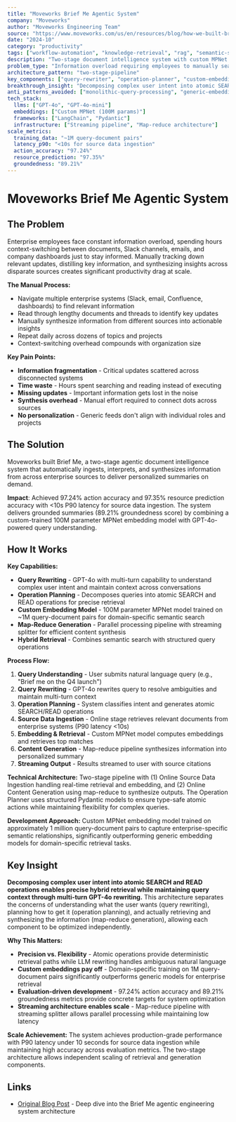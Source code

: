 ```yaml
---
title: "Moveworks Brief Me Agentic System"
company: "Moveworks"
author: "Moveworks Engineering Team"
source: "https://www.moveworks.com/us/en/resources/blog/how-we-built-brief-me-for-productivity"
date: "2024-10"
category: "productivity"
tags: ["workflow-automation", "knowledge-retrieval", "rag", "semantic-search", "map-reduce", "production", "enterprise"]
description: "Two-stage document intelligence system with custom MPNet embedding model achieving 97.24% action accuracy for employee productivity"
problem_type: "Information overload requiring employees to manually search across multiple enterprise systems and documents"
architecture_pattern: "two-stage-pipeline"
key_components: ["query-rewriter", "operation-planner", "custom-embedding-model", "map-reduce-generator"]
breakthrough_insight: "Decomposing complex user intent into atomic SEARCH and READ operations enables precise hybrid retrieval while maintaining query context through multi-turn GPT-4o rewriting"
anti_patterns_avoided: ["monolithic-query-processing", "generic-embedding-models", "synchronous-content-generation"]
tech_stack:
  llms: ["GPT-4o", "GPT-4o-mini"]
  embeddings: ["Custom MPNet (100M params)"]
  frameworks: ["LangChain", "Pydantic"]
  infrastructure: ["Streaming pipeline", "Map-reduce architecture"]
scale_metrics:
  training_data: "~1M query-document pairs"
  latency_p90: "<10s for source data ingestion"
  action_accuracy: "97.24%"
  resource_prediction: "97.35%"
  groundedness: "89.21%"
---
```


# Moveworks Brief Me Agentic System

## The Problem

Enterprise employees face constant information overload, spending hours context-switching between documents, Slack channels, emails, and company dashboards just to stay informed. Manually tracking down relevant updates, distilling key information, and synthesizing insights across disparate sources creates significant productivity drag at scale.

**The Manual Process:**
- Navigate multiple enterprise systems (Slack, email, Confluence, dashboards) to find relevant information
- Read through lengthy documents and threads to identify key updates
- Manually synthesize information from different sources into actionable insights
- Repeat daily across dozens of topics and projects
- Context-switching overhead compounds with organization size

**Key Pain Points:**
- **Information fragmentation** - Critical updates scattered across disconnected systems
- **Time waste** - Hours spent searching and reading instead of executing
- **Missing updates** - Important information gets lost in the noise
- **Synthesis overhead** - Manual effort required to connect dots across sources
- **No personalization** - Generic feeds don't align with individual roles and projects

## The Solution

Moveworks built Brief Me, a two-stage agentic document intelligence system that automatically ingests, interprets, and synthesizes information from across enterprise sources to deliver personalized summaries on demand.

**Impact**: Achieved 97.24% action accuracy and 97.35% resource prediction accuracy with <10s P90 latency for source data ingestion. The system delivers grounded summaries (89.21% groundedness score) by combining a custom-trained 100M parameter MPNet embedding model with GPT-4o-powered query understanding.

## How It Works

**Key Capabilities:**
- **Query Rewriting** - GPT-4o with multi-turn capability to understand complex user intent and maintain context across conversations
- **Operation Planning** - Decomposes queries into atomic SEARCH and READ operations for precise retrieval
- **Custom Embedding Model** - 100M parameter MPNet model trained on ~1M query-document pairs for domain-specific semantic search
- **Map-Reduce Generation** - Parallel processing pipeline with streaming splitter for efficient content synthesis
- **Hybrid Retrieval** - Combines semantic search with structured query operations

**Process Flow:**
1. **Query Understanding** - User submits natural language query (e.g., "Brief me on the Q4 launch")
2. **Query Rewriting** - GPT-4o rewrites query to resolve ambiguities and maintain multi-turn context
3. **Operation Planning** - System classifies intent and generates atomic SEARCH/READ operations
4. **Source Data Ingestion** - Online stage retrieves relevant documents from enterprise systems (P90 latency <10s)
5. **Embedding & Retrieval** - Custom MPNet model computes embeddings and retrieves top matches
6. **Content Generation** - Map-reduce pipeline synthesizes information into personalized summary
7. **Streaming Output** - Results streamed to user with source citations

**Technical Architecture:** Two-stage pipeline with (1) Online Source Data Ingestion handling real-time retrieval and embedding, and (2) Online Content Generation using map-reduce to synthesize outputs. The Operation Planner uses structured Pydantic models to ensure type-safe atomic actions while maintaining flexibility for complex queries.

**Development Approach:** Custom MPNet embedding model trained on approximately 1 million query-document pairs to capture enterprise-specific semantic relationships, significantly outperforming generic embedding models for domain-specific retrieval tasks.

## Key Insight

**Decomposing complex user intent into atomic SEARCH and READ operations enables precise hybrid retrieval while maintaining query context through multi-turn GPT-4o rewriting.** This architecture separates the concerns of understanding what the user wants (query rewriting), planning how to get it (operation planning), and actually retrieving and synthesizing the information (map-reduce generation), allowing each component to be optimized independently.

**Why This Matters:**
- **Precision vs. Flexibility** - Atomic operations provide deterministic retrieval paths while LLM rewriting handles ambiguous natural language
- **Custom embeddings pay off** - Domain-specific training on 1M query-document pairs significantly outperforms generic models for enterprise retrieval
- **Evaluation-driven development** - 97.24% action accuracy and 89.21% groundedness metrics provide concrete targets for system optimization
- **Streaming architecture enables scale** - Map-reduce pipeline with streaming splitter allows parallel processing while maintaining low latency

**Scale Achievement:** The system achieves production-grade performance with P90 latency under 10 seconds for source data ingestion while maintaining high accuracy across evaluation metrics. The two-stage architecture allows independent scaling of retrieval and generation components.

## Links

- [Original Blog Post](https://www.moveworks.com/us/en/resources/blog/how-we-built-brief-me-for-productivity) - Deep dive into the Brief Me agentic engineering system architecture
